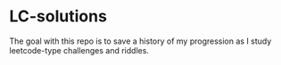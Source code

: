 # LC-solutions
The goal with this repo is to save a history of my progression as I study leetcode-type challenges and riddles.
